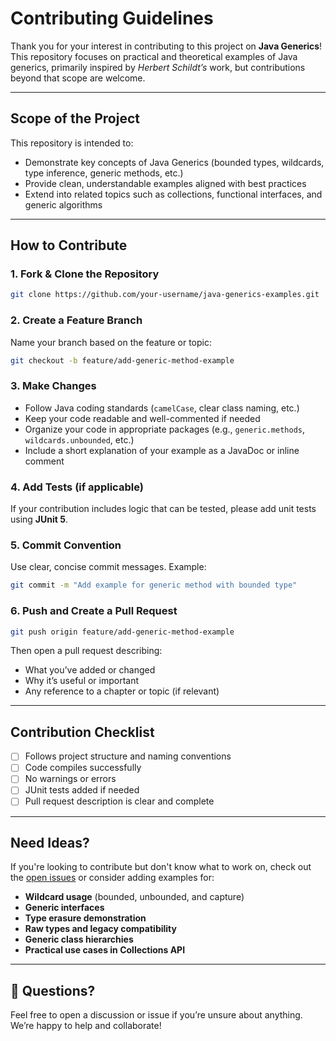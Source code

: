 # Contributing Guidelines

Thank you for your interest in contributing to this project on **Java Generics**!
This repository focuses on practical and theoretical examples of Java generics, primarily inspired by *Herbert Schildt’s* work, but contributions beyond that scope are welcome.

---

## Scope of the Project

This repository is intended to:

* Demonstrate key concepts of Java Generics (bounded types, wildcards, type inference, generic methods, etc.)
* Provide clean, understandable examples aligned with best practices
* Extend into related topics such as collections, functional interfaces, and generic algorithms

---

## How to Contribute

### 1. Fork & Clone the Repository

```bash
git clone https://github.com/your-username/java-generics-examples.git
```

### 2. Create a Feature Branch

Name your branch based on the feature or topic:

```bash
git checkout -b feature/add-generic-method-example
```

### 3. Make Changes

* Follow Java coding standards (`camelCase`, clear class naming, etc.)
* Keep your code readable and well-commented if needed
* Organize your code in appropriate packages (e.g., `generic.methods`, `wildcards.unbounded`, etc.)
* Include a short explanation of your example as a JavaDoc or inline comment

### 4. Add Tests (if applicable)

If your contribution includes logic that can be tested, please add unit tests using **JUnit 5**.

### 5. Commit Convention

Use clear, concise commit messages. Example:

```bash
git commit -m "Add example for generic method with bounded type"
```

### 6. Push and Create a Pull Request

```bash
git push origin feature/add-generic-method-example
```

Then open a pull request describing:

* What you’ve added or changed
* Why it’s useful or important
* Any reference to a chapter or topic (if relevant)

---

## Contribution Checklist

* [ ] Follows project structure and naming conventions
* [ ] Code compiles successfully
* [ ] No warnings or errors
* [ ] JUnit tests added if needed
* [ ] Pull request description is clear and complete

---

## Need Ideas?

If you're looking to contribute but don't know what to work on, check out the [open issues](https://github.com/YOUR_REPO/issues) or consider adding examples for:

* **Wildcard usage** (bounded, unbounded, and capture)
* **Generic interfaces**
* **Type erasure demonstration**
* **Raw types and legacy compatibility**
* **Generic class hierarchies**
* **Practical use cases in Collections API**

---

## 💬 Questions?

Feel free to open a discussion or issue if you’re unsure about anything. We’re happy to help and collaborate!
